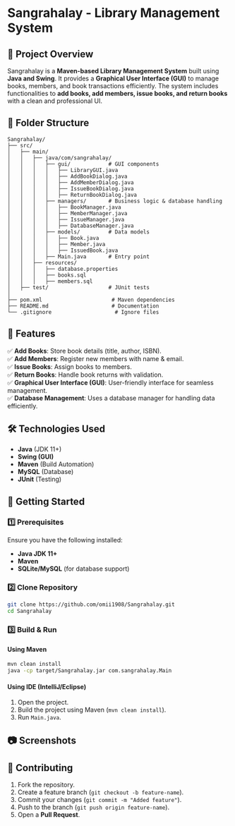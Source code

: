 # Sangrahalay - Library Management System

## 📌 Project Overview

Sangrahalay is a **Maven-based Library Management System** built using **Java and Swing**. It provides a **Graphical User Interface (GUI)** to manage books, members, and book transactions efficiently. The system includes functionalities to **add books, add members, issue books, and return books** with a clean and professional UI.

## 📁 Folder Structure

```
Sangrahalay/
├── src/
│   ├── main/
│   │   ├── java/com/sangrahalay/
│   │   │   ├── gui/            # GUI components
│   │   │   │   ├── LibraryGUI.java
│   │   │   │   ├── AddBookDialog.java
│   │   │   │   ├── AddMemberDialog.java
│   │   │   │   ├── IssueBookDialog.java
│   │   │   │   ├── ReturnBookDialog.java
│   │   │   ├── managers/       # Business logic & database handling
│   │   │   │   ├── BookManager.java
│   │   │   │   ├── MemberManager.java
│   │   │   │   ├── IssueManager.java
│   │   │   │   ├── DatabaseManager.java
│   │   │   ├── models/         # Data models
│   │   │   │   ├── Book.java
│   │   │   │   ├── Member.java
│   │   │   │   ├── IssuedBook.java
│   │   │   ├── Main.java       # Entry point
│   │   ├── resources/
│   │   │   ├── database.properties
│   │   │   ├── books.sql
│   │   │   ├── members.sql
│   ├── test/                   # JUnit tests
│
├── pom.xml                      # Maven dependencies
├── README.md                    # Documentation
└── .gitignore                    # Ignore files
```

## 🎯 Features

✅ **Add Books**: Store book details (title, author, ISBN).\
✅ **Add Members**: Register new members with name & email.\
✅ **Issue Books**: Assign books to members.\
✅ **Return Books**: Handle book returns with validation.\
✅ **Graphical User Interface (GUI)**: User-friendly interface for seamless management.\
✅ **Database Management**: Uses a database manager for handling data efficiently.

## 🛠 Technologies Used

- **Java** (JDK 11+)
- **Swing (GUI)**
- **Maven** (Build Automation)
- **MySQL** (Database)
- **JUnit** (Testing)

## 🚀 Getting Started

### 1️⃣ Prerequisites

Ensure you have the following installed:

- **Java JDK 11+**
- **Maven**
- **SQLite/MySQL** (for database support)

### 2️⃣ Clone Repository

```sh
git clone https://github.com/omii1908/Sangrahalay.git
cd Sangrahalay
```

### 3️⃣ Build & Run

#### Using Maven

```sh
mvn clean install
java -cp target/Sangrahalay.jar com.sangrahalay.Main
```

#### Using IDE (IntelliJ/Eclipse)

1. Open the project.
2. Build the project using Maven (`mvn clean install`).
3. Run `Main.java`.

## 📷 Screenshots



## 🤝 Contributing

1. Fork the repository.
2. Create a feature branch (`git checkout -b feature-name`).
3. Commit your changes (`git commit -m "Added feature"`).
4. Push to the branch (`git push origin feature-name`).
5. Open a **Pull Request**.
